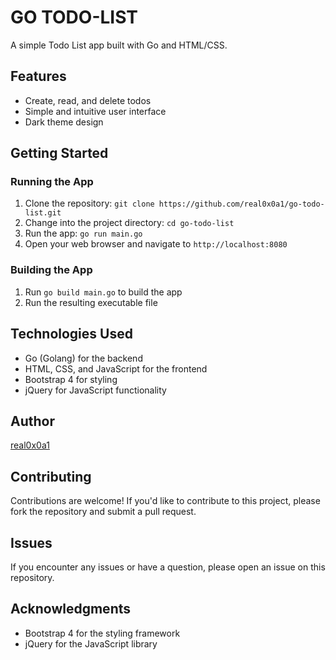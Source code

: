 # **GO TODO-LIST**

A simple Todo List app built with Go and HTML/CSS.

## **Features**

- Create, read, and delete todos
- Simple and intuitive user interface
- Dark theme design

## **Getting Started**

### Running the App

1. Clone the repository: `git clone https://github.com/real0x0a1/go-todo-list.git`
2. Change into the project directory: `cd go-todo-list`
3. Run the app: `go run main.go`
4. Open your web browser and navigate to `http://localhost:8080`

### Building the App

1. Run `go build main.go` to build the app
2. Run the resulting executable file

## **Technologies Used**

- Go (Golang) for the backend
- HTML, CSS, and JavaScript for the frontend
- Bootstrap 4 for styling
- jQuery for JavaScript functionality

## **Author**

[real0x0a1](https://github.com/real0x0a1)

## **Contributing**

Contributions are welcome! If you'd like to contribute to this project, please fork the repository and submit a pull request.

## **Issues**

If you encounter any issues or have a question, please open an issue on this repository.

## **Acknowledgments**

- Bootstrap 4 for the styling framework
- jQuery for the JavaScript library
